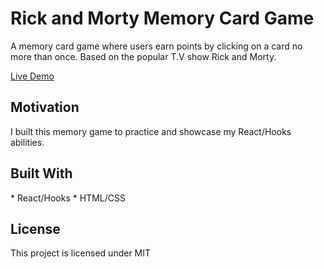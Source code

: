 # Rick and Morty Memory Card Game

A memory card game where users earn points by clicking on a card no more than once. Based on the popular T.V show Rick and Morty.

[Live Demo](https://xuanngo.com/memory-card-game/)

## Motivation

I built this memory game to practice and showcase my React/Hooks abilities.

## Built With

\* React/Hooks \* HTML/CSS

## License

This project is licensed under MIT
